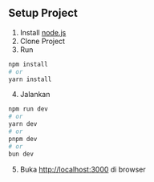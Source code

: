 ## Setup Project

1. Install [node.js](https://nodejs.org/download/release/v18.18.2/) 
2. Clone Project
3. Run
```bash
npm install
# or
yarn install
```
4. Jalankan

```bash
npm run dev
# or
yarn dev
# or
pnpm dev
# or
bun dev
```

5. Buka [http://localhost:3000](http://localhost:3000) di browser
